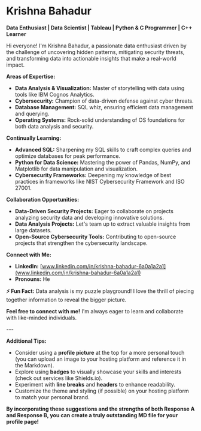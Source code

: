 # Krishna Bahadur ‍

**Data Enthusiast | Data Scientist | Tableau | Python & C Programmer | C++ Learner**

Hi everyone! I'm Krishna Bahadur, a passionate data enthusiast driven by the challenge of uncovering hidden patterns, mitigating security threats, and transforming data into actionable insights that make a real-world impact.

**Areas of Expertise:**

* **Data Analysis & Visualization:** Master of storytelling with data using tools like IBM Cognos Analytics.
* **Cybersecurity:** Champion of data-driven defense against cyber threats.
* **Database Management:** SQL whiz, ensuring efficient data management and querying.
* **Operating Systems:** Rock-solid understanding of OS foundations for both data analysis and security.

**Continually Learning:**

* **Advanced SQL:** Sharpening my SQL skills to craft complex queries and optimize databases for peak performance.
* **Python for Data Science:** Mastering the power of Pandas, NumPy, and Matplotlib for data manipulation and visualization.
* **Cybersecurity Frameworks:** Deepening my knowledge of best practices in frameworks like NIST Cybersecurity Framework and ISO 27001.

**Collaboration Opportunities:**

* **Data-Driven Security Projects:** Eager to collaborate on projects analyzing security data and developing innovative solutions.
* **Data Analysis Projects:** Let's team up to extract valuable insights from large datasets.
* **Open-Source Cybersecurity Tools:** Contributing to open-source projects that strengthen the cybersecurity landscape.

**Connect with Me:**

* **LinkedIn:** [www.linkedin.com/in/krishna-bahadur-6a0a1a2a1](www.linkedin.com/in/krishna-bahadur-6a0a1a2a1)
* **Pronouns:** He

**⚡ Fun Fact:** Data analysis is my puzzle playground! I love the thrill of piecing together information to reveal the bigger picture.

**Feel free to connect with me!** I'm always eager to learn and collaborate with like-minded individuals.

**---**

**Additional Tips:**

* Consider using a **profile picture** at the top for a more personal touch (you can upload an image to your hosting platform and reference it in the Markdown).
* Explore using **badges** to visually showcase your skills and interests (check out services like Shields.io).
* Experiment with **line breaks** and **headers** to enhance readability.
* Customize the theme and styling (if possible) on your hosting platform to match your personal brand.

**By incorporating these suggestions and the strengths of both Response A and Response B, you can create a truly outstanding MD file for your profile page!**
